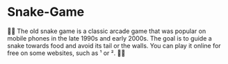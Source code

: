 # Snake-Game
🐍🐍
The old snake game is a classic arcade game that was popular on mobile phones in the late 1990s and early 2000s. The goal is to guide a snake towards food and avoid its tail or the walls. You can play it online for free on some websites, such as ¹ or ².
🐍🐍
